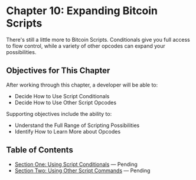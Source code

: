 # Chapter 10: Expanding Bitcoin Scripts

There's still a little more to Bitcoin Scripts. Conditionals give you full access to flow control, while a variety of other opcodes can expand your possibilities.

## Objectives for This Chapter

After working through this chapter, a developer will be able to:

   * Decide How to Use Script Conditionals
   * Decide How to Use Other Script Opcodes
   
Supporting objectives include the ability to:

   * Understand the Full Range of Scripting Possibilities
   * Identify How to Learn More about Opcodes

## Table of Contents

* [Section One: Using Script Conditionals](10_1_Using_Script_Conditionals.md) — Pending
* [Section Two: Using Other Script Commands](10_2_Using_Other_Script_Commands.md) — Pending
